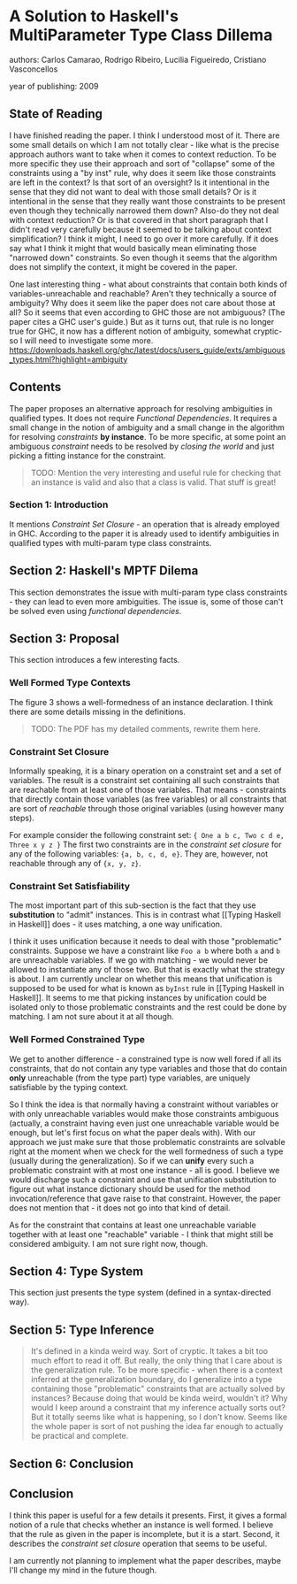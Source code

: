 # A Solution to Haskell's MultiParameter Type Class Dillema

authors: Carlos Camarao, Rodrigo Ribeiro, Lucilia Figueiredo, Cristiano Vasconcellos

year of publishing: 2009


## State of Reading
I have finished reading the paper. I think I understood most of it.
There are some small details on which I am not totally clear - like what is the precise approach authors want to take when it comes to context reduction.
To be more specific they use their approach and sort of "collapse" some of the constraints using a "by inst" rule, why does it seem like those constraints are left in the context?
Is that sort of an oversight? Is it intentional in the sense that they did not want to deal with those small details? Or is it intentional in the sense that they really want those constraints to be present even though they technically narrowed them down?
Also-do they not deal with context reduction?
Or is that covered in that short paragraph that I didn't read very carefully because it seemed to be talking about context simplification?
I think it might, I need to go over it more carefully.
If it does say what I think it might that would basically mean eliminating those "narrowed down" constraints.
So even though it seems that the algorithm does not simplify the context, it might be covered in the paper.

One last interesting thing - what about constraints that contain both kinds of variables-unreachable and reachable?
Aren't they technically a source of ambiguity?
Why does it seem like the paper does not care about those at all?
So it seems that even according to GHC those are not ambiguous? (The paper cites a GHC user's guide.)
But as it turns out, that rule is no longer true for GHC, it now has a different notion of ambiguity, somewhat cryptic-so I will need to investigate some more.
https://downloads.haskell.org/ghc/latest/docs/users_guide/exts/ambiguous_types.html?highlight=ambiguity


## Contents

The paper proposes an alternative approach for resolving ambiguities in qualified types.
It does not require *Functional Dependencies*.
It requires a small change in the notion of ambiguity and a small change in the algorithm for resolving *constraints* **by instance**.
To be more specific, at some point an ambiguous *constraint* needs to be resolved by *closing the world* and just picking a fitting instance for the constraint.

> TODO: Mention the very interesting and useful rule for checking that an instance is valid and also that a class is valid. That stuff is great!

### Section 1: Introduction
It mentions *Constraint Set Closure* - an operation that is already employed in GHC.
According to the paper it is already used to identify ambiguities in qualified types with multi-param type class constraints.


## Section 2: Haskell's MPTF Dilema
This section demonstrates the issue with multi-param type class constraints - they can lead to even more ambiguities. The issue is, some of those can't be solved even using *functional dependencies*.


## Section 3: Proposal
This section introduces a few interesting facts.

### Well Formed Type Contexts
The figure 3 shows a well-formedness of an instance declaration.
I think there are some details missing in the definitions.

> TODO: The PDF has my detailed comments, rewrite them here.

### Constraint Set Closure
Informally speaking, it is a binary operation on a constraint set and a set of variables. The result is a constraint set containing all such constraints that are reachable from at least one of those variables. That means - constraints that directly contain those variables (as free variables) or all constraints that are sort of *reachable* through those original variables (using however many steps).

For example consider the following constraint set:
`{ One a b c, Two c d e, Three x y z }`
The first two constraints are in the *constraint set closure* for any of the following variables: `{a, b, c, d, e}`. They are, however, not reachable through any of `{x, y, z}`.

### Constraint Set Satisfiability
The most important part of this sub-section is the fact that they use **substitution** to "admit" instances. This is in contrast what [[Typing Haskell in Haskell]] does - it uses matching, a one way unification.

I think it uses unification because it needs to deal with those "problematic" constraints.
Suppose we have a constraint like `Foo a b` where both `a` and `b` are unreachable variables. If we go with matching - we would never be allowed to instantiate any of those two. But that is exactly what the strategy is about.
I am currently unclear on whether this means that unification is supposed to be used for what is known as `byInst` rule in [[Typing Haskell in Haskell]]. It seems to me that picking instances by unification could be isolated only to those problematic constraints and the rest could be done by matching. I am not sure about it at all though.

### Well Formed Constrained Type
We get to another difference - a constrained type is now well fored if all its constraints, that do not contain any type variables and those that do contain **only** unreachable (from the type part) type variables, are uniquely satisfiable by the typing context.

So I think the idea is that normally having a constraint without variables or with only unreachable variables would make those constraints ambiguous (actually, a constraint having even just one unreachable variable would be enough, but let's first focus on what the paper deals with). With our approach we just make sure that those problematic constraints are solvable right at the moment when we check for the well formedness of such a type (usually during the generalization). So if we can **unify** every such a problematic constraint with at most one instance - all is good. I believe we would discharge such a constraint and use that unification substitution to figure out what instance dictionary should be used for the method invocation/reference that gave raise to that constraint. However, the paper does not mention that - it does not go into that kind of detail. 

As for the constraint that contains at least one unreachable variable together with at least one "reachable" variable - I think that might still be considered ambiguity. I am not sure right now, though.


## Section 4: Type System
This section just presents the type system (defined in a syntax-directed way).


## Section 5: Type Inference

> It's defined in a kinda weird way. Sort of cryptic. It takes a bit too much effort to read it off. 
   But really, the only thing that I care about is the generalization rule. To be more specific - when there is a context inferred at the generalization boundary, do I generalize into a type containing those "problematic" constraints that are actually solved by instances? Because doing that would be kinda weird, wouldn't it? Why would I keep around a constraint that my inference actually sorts out? But it totally seems like what is happening, so I don't know. Seems like the whole paper is sort of not pushing the idea far enough to actually be practical and complete.


## Section 6: Conclusion


## Conclusion
I think this paper is useful for a few details it presents.
First, it gives a formal notion of a rule that checks whether an instance is well formed. I believe that the rule as given in the paper is incomplete, but it is a start.
Second, it describes the *constraint set closure* operation that seems to be useful.

I am currently not planning to implement what the paper describes, maybe I'll change my mind in the future though.

